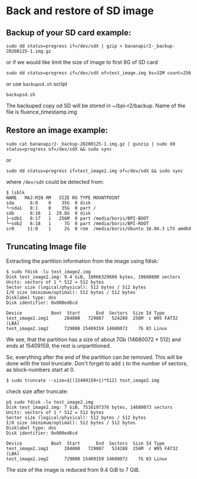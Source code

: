 # Back and restore of SD image

## Backup of your SD card example:  
```
sudo dd status=progress if=/dev/sdX | gzip > bananapir2-_backup-20200125-1.img.gz
```
or if we would like limit the size of image to first 8G of SD card
```
sudo dd status=progress if=/dev/sdX of=test_image.img bs=32M count=256
```

or use ```backupsd.sh``` script
```
backupsd.sh
```
The backuped copy od SD will be stored in ~/bpi-r2/backup. Name of the file is fluence_timestamp.img


## Restore an image example:  
```
sudo cat bananapir2-_backup-20200125-1.img.gz | gunzip | sudo dd status=progress of=/dev/sdX && sudo sync
```
or
```
sudo dd status=progress if=test_image2.img of=/dev/sdX && sudo sync
```
where ```/dev/sdX``` could be detected from:
```
$ lsblk
NAME   MAJ:MIN RM   SIZE RO TYPE MOUNTPOINT
sda      8:0    0    35G  0 disk 
└─sda1   8:1    0    35G  0 part /
sdb      8:16   1  29.8G  0 disk 
├─sdb1   8:17   1   256M  0 part /media/boris/BPI-BOOT
└─sdb2   8:18   1     7G  0 part /media/boris/BPI-ROOT
sr0     11:0    1     2G  0 rom  /media/boris/Ubuntu 18.04.3 LTS amd64
```
## Truncating Image file

Extracting the partition information from the image using fdisk:
```
$ sudo fdisk -lu test_image2.img
Disk test_image2.img: 9.4 GiB, 10066329600 bytes, 19660800 sectors
Units: sectors of 1 * 512 = 512 bytes
Sector size (logical/physical): 512 bytes / 512 bytes
I/O size (minimum/optimal): 512 bytes / 512 bytes
Disklabel type: dos
Disk identifier: 0x000ed6cd

Device           Boot  Start      End  Sectors  Size Id Type
test_image2.img1      204800   729087   524288  256M  c W95 FAT32 (LBA)
test_image2.img2      729088 15409159 14680072    7G 83 Linux
```
We see, that the partition has a size of about 7Gb (14680072 * 512) and ends at 15409159, the rest is unpartitioned.

So, everything after the end of the partition can be removed.
This will be done with the tool truncate. Don't forget to add ```1``` to the number of sectors, as block-numbers start at 0.

```
$ sudo truncate --size=$[(15409159+1)*512] test_image2.img
```
check size after truncate:

```
p$ sudo fdisk -lu test_image2.img
Disk test_image2.img: 7 GiB, 7516197376 bytes, 14680073 sectors
Units: sectors of 1 * 512 = 512 bytes
Sector size (logical/physical): 512 bytes / 512 bytes
I/O size (minimum/optimal): 512 bytes / 512 bytes
Disklabel type: dos
Disk identifier: 0x000ed6cd

Device           Boot  Start      End  Sectors  Size Id Type
test_image2.img1      204800   729087   524288  256M  c W95 FAT32 (LBA)
test_image2.img2      729088 15409159 14680072    7G 83 Linux
```
The size of the image is reduced from  9.4 GiB to 7 GiB.
